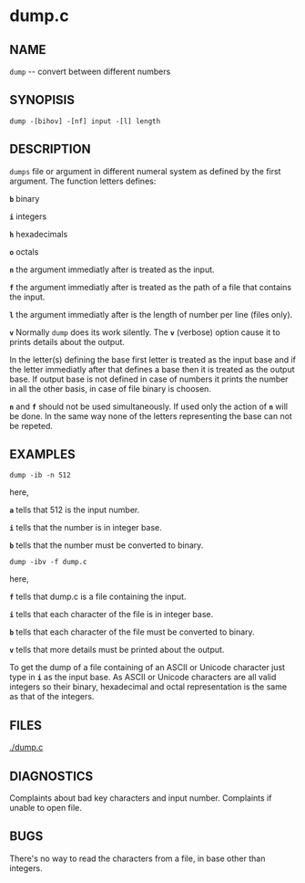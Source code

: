 # dump.c
 
## NAME

`dump` -- convert between different numbers

## SYNOPISIS

`dump -[bihov] -[nf] input -[l] length`

## DESCRIPTION

`dumps` file or argument in different numeral system as defined by the first argument. The function letters defines:

**`b`** binary

**`i`** integers

**`h`** hexadecimals

**`o`** octals

**`n`** the argument immediatly after is treated as the input.

**`f`** the argument immediatly after is treated as the path of a file that contains the input.

**`l`** the argument immediatly after is the length of number per line (files only).

**`v`** Normally `dump` does its work silently. The **`v`** (verbose) option cause it to prints details about the output.

In the letter(s) defining the base first letter is treated as the input base and if the letter immediatly after that defines a base then it is treated as the output base. If output base is not defined in case of numbers it prints the number in all the other basis, in case of file binary is choosen.

**`n`** and **`f`** should not be used simultaneously. If used only the action of **`n`** will be done. In the same way none of the letters representing the base can not be repeted.

## EXAMPLES

`dump -ib -n 512`

here,

**`a`** tells that 512 is the input number.

**`i`** tells that the number is in integer base.

**`b`** tells that the number must be converted to binary.

`dump -ibv -f dump.c`

here,

**`f`** tells that dump.c is a file containing the input.

**`i`** tells that each character of the file is in integer base.

**`b`** tells that each character of the file must be converted to binary.

**`v`** tells that more details must be printed about the output.

To get the dump of a file containing of an ASCII or Unicode character just type in **`i`** as the input base. As ASCII or Unicode characters are all valid integers so their binary, hexadecimal and octal representation is the same as that of the integers.

## FILES

[./dump.c](https://github.com/r3sun/dump.c/blob/main/dump.c)

## DIAGNOSTICS

Complaints about bad key characters and input number. Complaints if unable to open file.

## BUGS

There's no way to read the characters from a file, in base other than integers.
